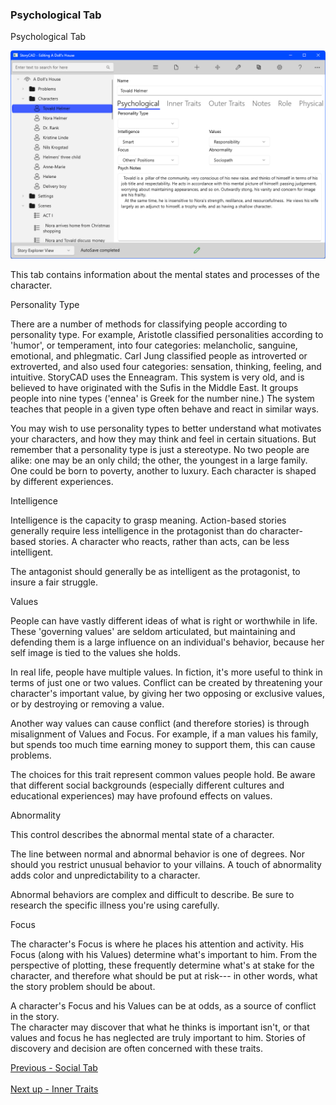 ### Psychological Tab ###
Psychological Tab <br/>

![](Character-Psychological-Tab.png)

This tab contains information about the mental states and processes of the character. <br/>

Personality Type <br/>

There are a number of methods for classifying people according to personality type.   For example,  Aristotle classified personalities according to 'humor', or temperament, into four categories: melancholic, sanguine, emotional, and phlegmatic.  Carl Jung classified people as introverted or extroverted, and also used four categories: sensation, thinking, feeling, and intuitive. StoryCAD uses the Enneagram.  This system is very old, and is believed to have  originated with the Sufis in the Middle East.  It groups people into nine types ('ennea' is Greek for the number nine.)  The system teaches that people in a given type often behave and react in similar ways. <br/>

You may wish to use personality types to better understand what motivates your characters, and how they may think and feel in certain situations.  But remember that a personality type is just a stereotype.  No two people are alike: one may be an only child; the other, the youngest in a  large family.  One could be born to poverty, another to luxury.  Each character is shaped by different experiences. <br/>

Intelligence <br/>

Intelligence is the capacity to grasp meaning.  Action-based stories generally  require less intelligence in the protagonist than do character-based stories.  A character who reacts, rather than acts, can be less intelligent. <br/>

The antagonist should generally be as intelligent as the protagonist, to insure a fair struggle. <br/>

Values <br/>

People can have vastly different ideas of what is right or worthwhile in life. These 'governing values' are seldom articulated, but maintaining and defending them is a large influence on an individual's behavior, because her self image is tied to the values she holds. <br/>

In real life, people have multiple values.  In fiction, it's more useful to think in terms of just one or two values.  Conflict can be created by threatening your character's important value,  by giving her two opposing or exclusive values, or by destroying or removing a value. <br/>

Another way values can cause conflict (and therefore stories) is through misalignment of Values and Focus.  For example, if a man values his family, but spends too much time earning money to support them,  this can cause problems. <br/>

The choices for this trait represent common values people hold.  Be aware that different social backgrounds (especially different cultures and educational experiences)  may have profound effects on values. <br/>

Abnormality <br/>

This control describes the abnormal mental state of a character. <br/>

The line between normal and abnormal behavior is one of degrees.  Nor should you restrict unusual behavior to your villains.  A touch of abnormality adds color and unpredictability to a character. <br/>

Abnormal behaviors are complex and difficult to describe.  Be sure to research the specific illness you're using carefully. <br/>


Focus <br/>

The character's Focus is where he places his attention and activity.  His Focus (along with his Values) determine what's important to him.  From the perspective of plotting, these frequently determine what's at stake for the character, and therefore what should be put at risk--- in other words, what the story problem should be about. <br/>

A character's Focus and his Values can be at odds, as a source of conflict in the story. <br/>
The character may discover that what he thinks is important isn't, or that values and focus he has neglected are truly important to him.  Stories of discovery and decision are often concerned with these traits. <br/>

[Previous - Social Tab](Social_Tab.md) <br/><br/>
[Next up - Inner Traits](Inner_Traits.md)
